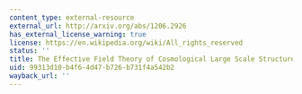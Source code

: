 ```yaml
---
content_type: external-resource
external_url: http://arxiv.org/abs/1206.2926
has_external_license_warning: true
license: https://en.wikipedia.org/wiki/All_rights_reserved
status: ''
title: The Effective Field Theory of Cosmological Large Scale Structures
uid: 99313d10-b4f6-4d47-b726-b731f4a542b2
wayback_url: ''
---
```

